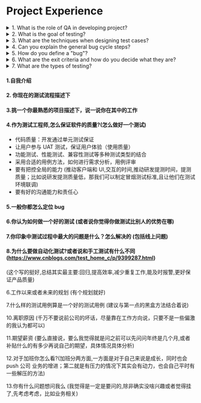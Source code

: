 # Project Experience
<details>
<summary>1. What is the role of QA in developing project?</summary>
<p>
</p>
</details>

<details>
<summary>2. What is the goal of testing?</summary>
<p>
1. Find bugs before release <br>
2. Ensure the quality of software product to meet client requirements
</p>
</details>

<details><summary>3. What are the techniques when designing test cases?
</summary><p>

</p></details>

<details><summary>4. Can you explain the general bug cycle steps?</summary>
<p>
New - Assigned - Open - Fixed and pending for fix - Re-test - Verified and Closed
<img src="../interview/bug_life_cycle.png" alt="Bug Lifecycle">
</p></details>

<details><summary>5. How do you define a "bug"?</summary>
<p>

</p></details>

<details><summary>6. What are the exit criteria and how do you decide what they are?</summary>
<p>

</p></details>

<details><summary>7. What are the types of testing?</summary>
<p>
按照软件的生命周期划分：单元测试、集成测试、系统测试、回归测试、验收测试。

按照测试关注点划分：功能测试、性能测试、稳定性测试、易用性测试、安全性测试。

按照测试实施者划分：开发方测试（α测试）、用户测试（β测试）、第三方测试。

按照技术/测试用例设计划分：白盒测试、黑盒测试、灰盒测试。

按照分析方法划分：静态测试、动态测试。

按照测试执行方式划分：手工测试、自动化测试。

按照测试对象划分：程序测试、文档测试。
</p></details>

#### 1.自我介绍
#### 2. 你现在的测试流程描述下
#### 3.挑一个你最熟悉的项目描述下，说一说你在其中的工作
#### 4.作为测试工程师,怎么保证软件的质量?(怎么做好一个测试)
- 代码质量：开发通过单元测试保证
- 让用户参与 UAT 测试，保证用户体验（使用质量）
- 功能测试、性能测试、兼容性测试等多种测试类型的结合
- 采用合适的用例方法，如何进行需求分析，用例评审
- 要有把控全局的能力 (推动客户端和 UI,交互的时间,推动研发提测时间，提测质量；比如说研发提测质量低，那我们可以制定冒烟测试标准,且让他们在测试环境联调)
- 要有好的沟通能力和责任心

#### 5.一般你都怎么定位 bug
#### 6.你认为如何做一个好的测试 (或者说你觉得你做测试比别人的优势在哪)
#### 7.你印象中测试过程中最大的问题是什么？怎么解决的 (包括线上问题)
#### 8.为什么要做自动化测试?或者说和手工测试有什么不同 (https://www.cnblogs.com/test_home_c/p/9399287.html)
(这个写的挺好,总结其实最主要:回归,提高效率,减少重复工作,能及时报警,更好保证产品质量)

6.工作以来或者未来的规划 (有个规划就好)

7.什么样的测试用例算是一个好的测试用例 (建议与第一点的黑盒方法结合着说)





10.离职原因 (千万不要说前公司的坏话，尽量靠在工作方向说，只要不是一些偏激的我认为都可以)

11.期望薪资 (要么直接说，要么我觉得就是问之前可以先问问年终是几个月,或者补贴什么的有多少再说自己的期望，具体情况具体分析)

12.对于加班你怎么看?(加班分两方面,一方面是对于自己来说是成长，同时也会 push 公司
业务的增进；第二就是有压力的情况下其实会有动力，也会自己平时有一些解压的方法)

13.你有什么问题想问我么 (我觉得是一定是要问的,除非确实没啥兴趣或者觉得挂了,先考虑考虑，比如业务相关)


